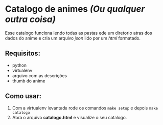 # Catalogo de animes _(Ou qualquer outra coisa)_

Esse catalogo funciona lendo todas as pastas ede um diretorio atras dos dados do anime e
cria um arquivo _json_ lido por um _html_ formatado.

## Requisitos:

- python
- virtualenv
- arquivo com as descrições
- thumb do anime

## Como usar:

1. Com a virtualenv levantada rode os comandos `make setup` e depois `make catalogo`
2. Abra o arquivo **catalogo.html** e visualize o seu catalogo.
